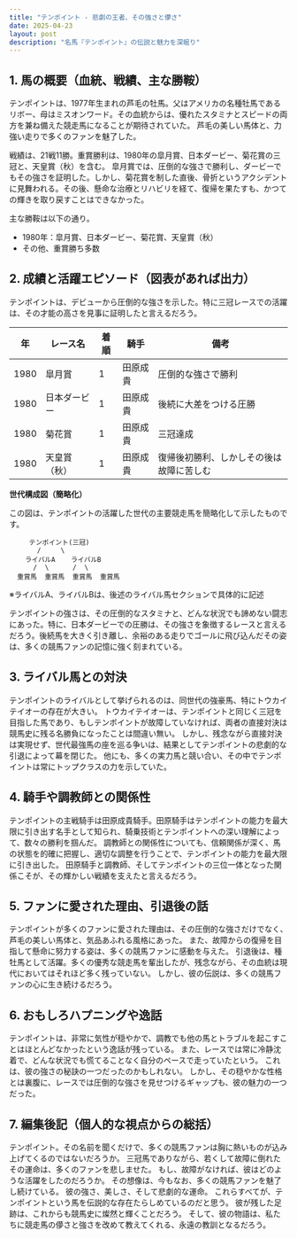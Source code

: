 ```yaml
---
title: "テンポイント - 悲劇の王者、その強さと儚さ"
date: 2025-04-23
layout: post
description: "名馬『テンポイント』の伝説と魅力を深堀り"
---
```


## 1. 馬の概要（血統、戦績、主な勝鞍）

テンポイントは、1977年生まれの芦毛の牡馬。父はアメリカの名種牡馬であるリボー、母はミスオンワード。その血統からは、優れたスタミナとスピードの両方を兼ね備えた競走馬になることが期待されていた。  芦毛の美しい馬体と、力強い走りで多くのファンを魅了した。

戦績は、21戦11勝。重賞勝利は、1980年の皐月賞、日本ダービー、菊花賞の三冠と、天皇賞（秋）を含む。  皐月賞では、圧倒的な強さで勝利し、ダービーでもその強さを証明した。しかし、菊花賞を制した直後、骨折というアクシデントに見舞われる。その後、懸命な治療とリハビリを経て、復帰を果たすも、かつての輝きを取り戻すことはできなかった。

主な勝鞍は以下の通り。

* 1980年：皐月賞、日本ダービー、菊花賞、天皇賞（秋）
* その他、重賞勝ち多数


## 2. 成績と活躍エピソード（図表があれば出力）

テンポイントは、デビューから圧倒的な強さを示した。特に三冠レースでの活躍は、その才能の高さを見事に証明したと言えるだろう。

| 年 | レース名      | 着順 | 騎手       | 備考                                     |
|---|--------------|-----|-------------|------------------------------------------|
| 1980 | 皐月賞        | 1   | 田原成貴     | 圧倒的な強さで勝利                       |
| 1980 | 日本ダービー    | 1   | 田原成貴     | 後続に大差をつける圧勝                   |
| 1980 | 菊花賞        | 1   | 田原成貴     | 三冠達成                                 |
| 1980 | 天皇賞（秋）  | 1   | 田原成貴     | 復帰後初勝利、しかしその後は故障に苦しむ |


**世代構成図（簡略化）**

この図は、テンポイントの活躍した世代の主要競走馬を簡略化して示したものです。

```
     テンポイント(三冠)
       /     \
    ライバルA    ライバルB
      /  \      /  \
  重賞馬  重賞馬  重賞馬  重賞馬
```
※ライバルA、ライバルBは、後述のライバル馬セクションで具体的に記述


テンポイントの強さは、その圧倒的なスタミナと、どんな状況でも諦めない闘志にあった。特に、日本ダービーでの圧勝は、その強さを象徴するレースと言えるだろう。後続馬を大きく引き離し、余裕のある走りでゴールに飛び込んだその姿は、多くの競馬ファンの記憶に強く刻まれている。


## 3. ライバル馬との対決

テンポイントのライバルとして挙げられるのは、同世代の強豪馬、特にトウカイテイオーの存在が大きい。  トウカイテイオーは、テンポイントと同じく三冠を目指した馬であり、もしテンポイントが故障していなければ、両者の直接対決は競馬史に残る名勝負になったことは間違い無い。  しかし、残念ながら直接対決は実現せず、世代最強馬の座を巡る争いは、結果としてテンポイントの悲劇的な引退によって幕を閉じた。  他にも、多くの実力馬と競い合い、その中でテンポイントは常にトップクラスの力を示していた。


## 4. 騎手や調教師との関係性

テンポイントの主戦騎手は田原成貴騎手。田原騎手はテンポイントの能力を最大限に引き出す名手として知られ、騎乗技術とテンポイントへの深い理解によって、数々の勝利を掴んだ。  調教師との関係性についても、信頼関係が深く、馬の状態を的確に把握し、適切な調整を行うことで、テンポイントの能力を最大限に引き出した。  田原騎手と調教師、そしてテンポイントの三位一体となった関係こそが、その輝かしい戦績を支えたと言えるだろう。


## 5. ファンに愛された理由、引退後の話

テンポイントが多くのファンに愛された理由は、その圧倒的な強さだけでなく、芦毛の美しい馬体と、気品あふれる風格にあった。  また、故障からの復帰を目指して懸命に努力する姿は、多くの競馬ファンに感動を与えた。  引退後は、種牡馬として活躍。多くの優秀な競走馬を輩出したが、残念ながら、その血統は現代においてはそれほど多く残っていない。  しかし、彼の伝説は、多くの競馬ファンの心に生き続けるだろう。


## 6. おもしろハプニングや逸話

テンポイントは、非常に気性が穏やかで、調教でも他の馬とトラブルを起こすことはほとんどなかったという逸話が残っている。  また、レースでは常に冷静沈着で、どんな状況でも慌てることなく自分のペースで走っていたという。  これは、彼の強さの秘訣の一つだったのかもしれない。  しかし、その穏やかな性格とは裏腹に、レースでは圧倒的な強さを見せつけるギャップも、彼の魅力の一つだった。


## 7. 編集後記（個人的な視点からの総括）

テンポイント。その名前を聞くだけで、多くの競馬ファンは胸に熱いものが込み上げてくるのではないだろうか。  三冠馬でありながら、若くして故障に倒れたその運命は、多くのファンを悲しませた。  もし、故障がなければ、彼はどのような活躍をしたのだろうか。  その想像は、今もなお、多くの競馬ファンを魅了し続けている。  彼の強さ、美しさ、そして悲劇的な運命。  これらすべてが、テンポイントという馬を伝説的な存在たらしめているのだと思う。  彼が残した足跡は、これからも競馬史に燦然と輝くことだろう。  そして、彼の物語は、私たちに競走馬の儚さと強さを改めて教えてくれる、永遠の教訓となるだろう。

